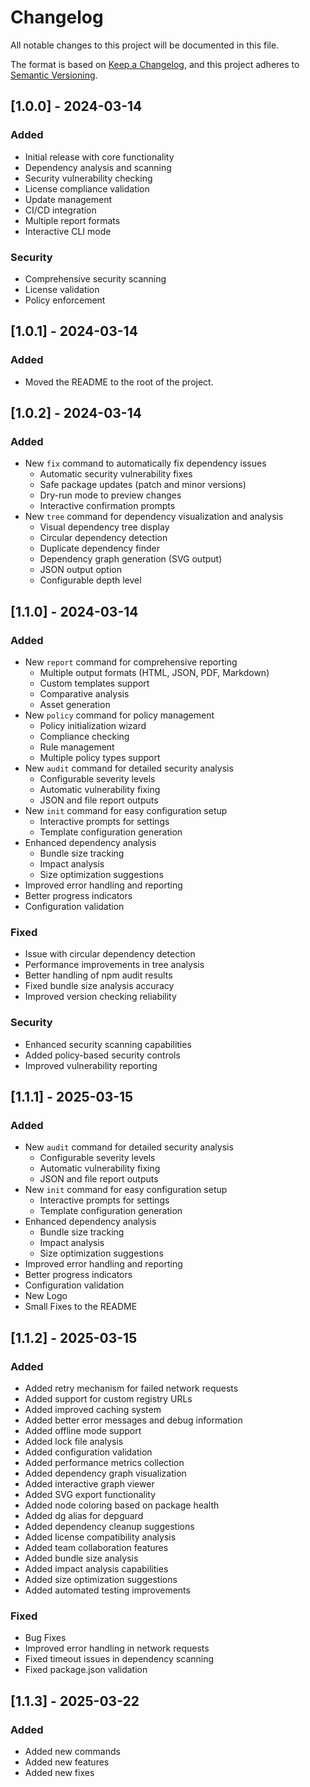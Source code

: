 # Changelog

All notable changes to this project will be documented in this file.

The format is based on [Keep a Changelog](https://keepachangelog.com/en/1.0.0/),
and this project adheres to [Semantic Versioning](https://semver.org/spec/v2.0.0.html).

## [1.0.0] - 2024-03-14

### Added
- Initial release with core functionality
- Dependency analysis and scanning
- Security vulnerability checking
- License compliance validation
- Update management
- CI/CD integration
- Multiple report formats
- Interactive CLI mode

### Security
- Comprehensive security scanning
- License validation
- Policy enforcement 

## [1.0.1] - 2024-03-14
### Added
- Moved the README to the root of the project.


## [1.0.2] - 2024-03-14

### Added
- New `fix` command to automatically fix dependency issues
  - Automatic security vulnerability fixes
  - Safe package updates (patch and minor versions)
  - Dry-run mode to preview changes
  - Interactive confirmation prompts 
- New `tree` command for dependency visualization and analysis
  - Visual dependency tree display
  - Circular dependency detection
  - Duplicate dependency finder
  - Dependency graph generation (SVG output)
  - JSON output option
  - Configurable depth level 

## [1.1.0] - 2024-03-14

### Added
- New `report` command for comprehensive reporting
  - Multiple output formats (HTML, JSON, PDF, Markdown)
  - Custom templates support
  - Comparative analysis
  - Asset generation
- New `policy` command for policy management
  - Policy initialization wizard
  - Compliance checking
  - Rule management
  - Multiple policy types support
- New `audit` command for detailed security analysis
  - Configurable severity levels
  - Automatic vulnerability fixing
  - JSON and file report outputs
- New `init` command for easy configuration setup
  - Interactive prompts for settings
  - Template configuration generation
- Enhanced dependency analysis
  - Bundle size tracking
  - Impact analysis
  - Size optimization suggestions
- Improved error handling and reporting
- Better progress indicators
- Configuration validation

### Fixed
- Issue with circular dependency detection
- Performance improvements in tree analysis
- Better handling of npm audit results
- Fixed bundle size analysis accuracy
- Improved version checking reliability

### Security
- Enhanced security scanning capabilities
- Added policy-based security controls
- Improved vulnerability reporting


## [1.1.1] - 2025-03-15

### Added
- New `audit` command for detailed security analysis
  - Configurable severity levels
  - Automatic vulnerability fixing
  - JSON and file report outputs
- New `init` command for easy configuration setup
  - Interactive prompts for settings
  - Template configuration generation
- Enhanced dependency analysis
  - Bundle size tracking
  - Impact analysis
  - Size optimization suggestions
- Improved error handling and reporting
- Better progress indicators
- Configuration validation
- New Logo
- Small Fixes to the README


## [1.1.2] - 2025-03-15

### Added
- Added retry mechanism for failed network requests
- Added support for custom registry URLs
- Added improved caching system
- Added better error messages and debug information
- Added offline mode support
- Added lock file analysis
- Added configuration validation
- Added performance metrics collection
- Added dependency graph visualization
- Added interactive graph viewer
- Added SVG export functionality
- Added node coloring based on package health
- Added dg alias for depguard
- Added dependency cleanup suggestions
- Added license compatibility analysis
- Added team collaboration features
- Added bundle size analysis
- Added impact analysis capabilities
- Added size optimization suggestions
- Added automated testing improvements

### Fixed
- Bug Fixes
- Improved error handling in network requests
- Fixed timeout issues in dependency scanning
- Fixed package.json validation


## [1.1.3] - 2025-03-22

### Added
- Added new commands
- Added new features
- Added new fixes
